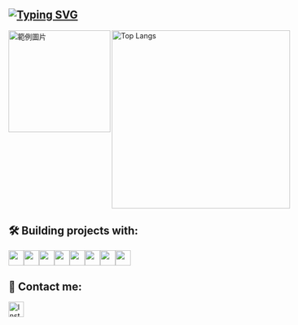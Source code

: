 [![Typing SVG](https://readme-typing-svg.demolab.com?font=Fira+Code&duration=2500&pause=100&center=true&multiline=true&random=false&repeat=false&width=1012&height=80&lines=Hello!+Welcome+to+my+profile;I+am+Jarvis%2C+a+Python+Backend+Developer)](https://git.io/typing-svg)
---
<div style="display: flex; justify-content: space-between;">
  <img src="https://memeprod.ap-south-1.linodeobjects.com/user-maker/c0b1810a36a1a9313a9cb829ccf29fc0.gif" alt="範例圖片" style="width: 200px;">
  <img src="https://github-readme-stats.vercel.app/api/top-langs/?username=jarvislu1029&layout=compact&hide=css,scss&theme=dark" alt="Top Langs" style="width: 350px;" align="right">
</div>


## 🛠️ Building projects with:
<p style="display: flex; align-items: center;">
  <img width="30" src="https://github.com/hussainweb/hussainweb/raw/main/icons/python.png" />
  <img width="30" src="https://cdn.simpleicons.org/jenkins/" />
  <img width="30" src="https://cdn.simpleicons.org/Elasticsearch" />
  <img width="30" src="https://cdn.simpleicons.org/mysql/" /> 
  <img width="30" src="https://cdn.simpleicons.org/mongodb/" />
  <img width="30" src="https://cdn.simpleicons.org/nginx" /> 
  <img width="30" src="https://cdn.simpleicons.org/googlecloud/" />
  <img width="30" src="https://cdn.simpleicons.org/docker/" />
</p>

## 💬 Contact me:
<p>
  <a href="https://www.instagram.com/jarvis_lu1029/" target="_blank">
    <img width="30" src="https://github.com/hussainweb/hussainweb/raw/main/icons/instagram.png" alt="Instagram"/>
  </a> 
</p>
  
